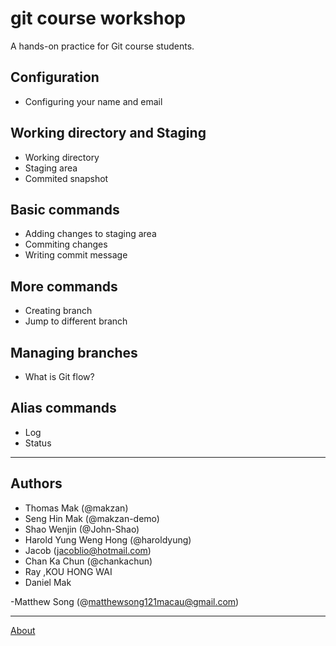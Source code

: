 # git course workshop

A hands-on practice for Git course students.

## Configuration

- Configuring your name and email

## Working directory and Staging

- Working directory
- Staging area
- Commited snapshot

## Basic commands

- Adding changes to staging area
- Commiting changes
- Writing commit message

## More commands

- Creating branch
- Jump to different branch

## Managing branches

- What is Git flow?

## Alias commands

- Log
- Status

------

## Authors

- Thomas Mak (@makzan)
- Seng Hin Mak (@makzan-demo)
- Shao Wenjin (@John-Shao)
- Harold Yung Weng Hong (@haroldyung)
- Jacob (jacoblio@hotmail.com)
- Chan Ka Chun (@chankachun)
- Ray ,KOU HONG WAI
- Daniel Mak

-Matthew Song (@matthewsong121macau@gmail.com)

-----

[About](./about.md)
